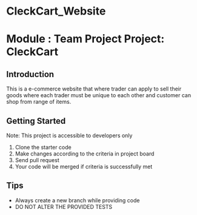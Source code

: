 # CleckCart_Website
Module : Team Project
Project: CleckCart
==================================

Introduction
------------

This is a e-commerce website that where trader can apply to sell their goods where each trader must be unique to each other and customer can shop from range of items.


Getting Started
---------------
Note: This project is accessible to developers only

1. Clone the starter code
2. Make changes according to the criteria in project board
3. Send pull request
4. Your code will be merged if criteria is successfully met

Tips
----

- Always create a new branch while providing code
- DO NOT ALTER THE PROVIDED TESTS
